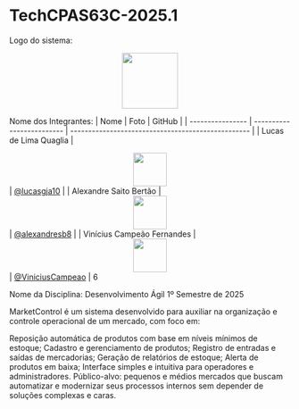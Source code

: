 # TechCPAS63C-2025.1

Logo do sistema:
 <div align="center"><img src="https://i.postimg.cc/5tX0mw86/Whats-App-Image-2025-05-13-at-23-57-04.jpg" width="100"/></div> 


Nome dos Integrantes:
| Nome             | Foto                      | GitHub                                             |
| ---------------- | ------------------------- | -------------------------------------------------- |
| Lucas de Lima Quaglia  |  <div align="center"><img src="https://media.licdn.com/dms/image/v2/D4D03AQEBBhCNyJrD7w/profile-displayphoto-shrink_800_800/profile-displayphoto-shrink_800_800/0/1728582888515?e=1752710400&v=beta&t=VrknHCTmzrN3p9pUTFmBR969PeWCenimcKFRdmRCCYM" width="60"/></div>                   | [@lucasgja10](https://github.com/lucasgja10)       |
| Alexandre Saito Bertão |  <div align="center"><img src="https://media.licdn.com/dms/image/v2/D5603AQHyzQZIaLlv7g/profile-displayphoto-shrink_800_800/profile-displayphoto-shrink_800_800/0/1709698348029?e=1752710400&v=beta&t=3-m_4LvXx_P3vOSar_TUsTHOXgod4ZczorPoM9_ilxQ" width="60"/></div>  | [@alexandresb8](https://github.com/alexandresb8)             |
| Vinícius Campeão Fernandes | <div align="center"><img src="https://media.licdn.com/dms/image/v2/D4D03AQGfAI_qOuh6gQ/profile-displayphoto-shrink_800_800/profile-displayphoto-shrink_800_800/0/1672834639742?e=1752710400&v=beta&t=_NPa77zXsLnA4DIwbvrBaCbPoha-HkrnrchKpcdLv9s" width="60"/></div> | [@ViniciusCampeao](https://github.com/ViniciusCampeao)           |
6

Nome da Disciplina: Desenvolvimento Ágil 1º Semestre de 2025

MarketControl é um sistema desenvolvido para auxiliar na organização e controle operacional de um mercado, com foco em:

Reposição automática de produtos com base em níveis mínimos de estoque;
Cadastro e gerenciamento de produtos;
Registro de entradas e saídas de mercadorias;
Geração de relatórios de estoque;
Alerta de produtos em baixa;
Interface simples e intuitiva para operadores e administradores.
Público-alvo: pequenos e médios mercados que buscam automatizar e modernizar seus processos internos sem depender de soluções complexas e caras.
